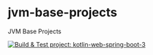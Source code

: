 # jvm-base-projects
JVM Base Projects

[![Build & Test project: kotlin-web-spring-boot-3](https://github.com/vndevteam/jvm-base-projects/actions/workflows/build-and-test-kotlin-web-spring-boot-3.yml/badge.svg)](https://github.com/vndevteam/jvm-base-projects/actions/workflows/build-and-test-kotlin-web-spring-boot-3.yml)
